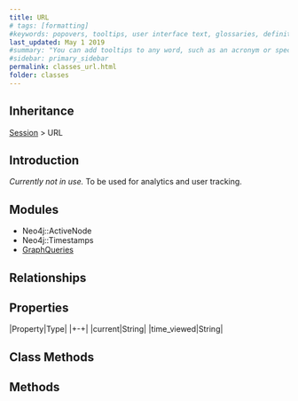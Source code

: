 ```yaml
---
title: URL
# tags: [formatting]
#keywords: popovers, tooltips, user interface text, glossaries, definitions
last_updated: May 1 2019
#summary: "You can add tooltips to any word, such as an acronym or specialized term. Tooltips work well for glossary definitions, because you don't have to keep repeating the definition, nor do you assume the reader already knows the word's meaning."
#sidebar: primary_sidebar
permalink: classes_url.html
folder: classes
---
```


## Inheritance

[Session](/classes_session) > URL

## Introduction

_Currently not in use._ To be used for analytics and user tracking.

## Modules

* Neo4j::ActiveNode
* Neo4j::Timestamps
* [GraphQueries](/modules_graph_queries.html)

## Relationships

## Properties

|Property|Type|
|+-+|
|current|String|
|time_viewed|String|

## Class Methods

## Methods
